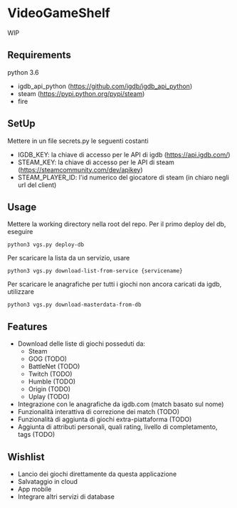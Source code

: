 # VideoGameShelf
WIP

## Requirements

python 3.6

* igdb_api_python (https://github.com/igdb/igdb_api_python)
* steam (https://pypi.python.org/pypi/steam)
* fire

## SetUp
Mettere in un file secrets.py le seguenti costanti
* IGDB_KEY: la chiave di accesso per le API di igdb (https://api.igdb.com/)
* STEAM_KEY: la chiave di accesso per le API di steam (https://steamcommunity.com/dev/apikey)
* STEAM_PLAYER_ID: l'id numerico del giocatore di steam (in chiaro negli url del client)

## Usage
Mettere la working directory nella root del repo.
Per il primo deploy del db, eseguire
```
python3 vgs.py deploy-db
```
Per scaricare la lista da un servizio, usare
```
python3 vgs.py download-list-from-service {servicename}
```
Per scaricare le anagrafiche per tutti i giochi non ancora caricati da igdb, utilizzare
```
python3 vgs.py download-masterdata-from-db
```

## Features

* Download delle liste di giochi posseduti da:
     * Steam
     * GOG (TODO)
     * BattleNet (TODO)
     * Twitch (TODO)
     * Humble (TODO)
     * Origin (TODO)
     * Uplay (TODO)
* Integrazione con le anagrafiche da igdb.com (match basato sul nome)
* Funzionalità interattiva di correzione dei match (TODO)
* Funzionalità di aggiunta di giochi extra-piattaforma (TODO)
* Aggiunta di attributi personali, quali rating, livello di completamento, tags (TODO)

## Wishlist

* Lancio dei giochi direttamente da questa applicazione
* Salvataggio in cloud
* App mobile
* Integrare altri servizi di database
